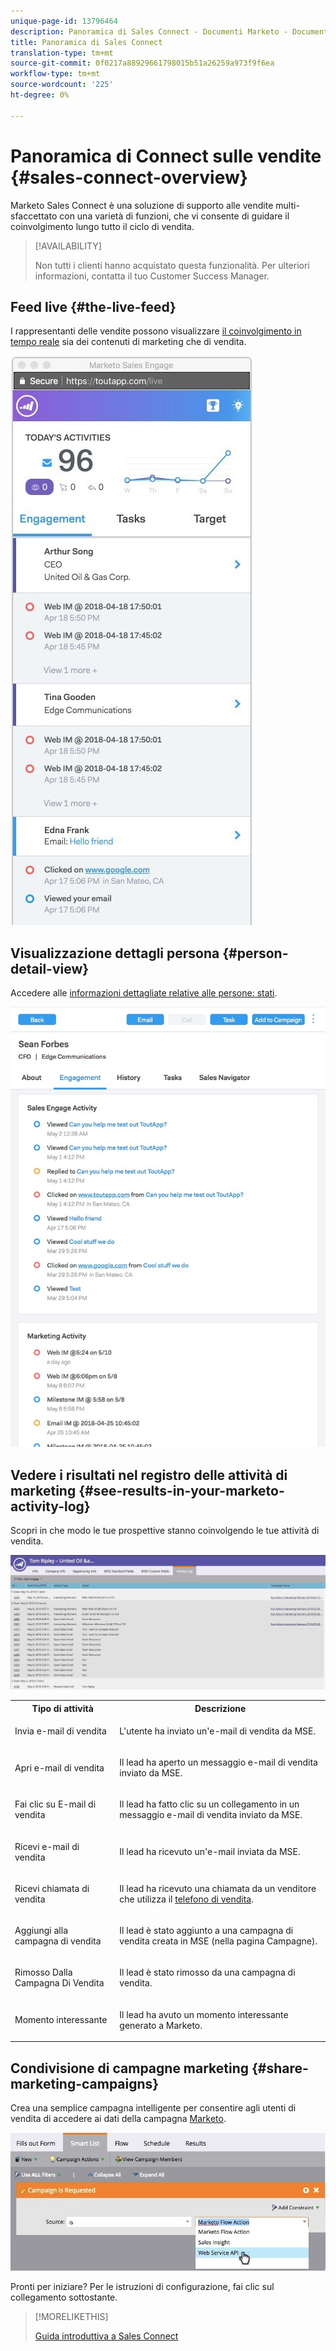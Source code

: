```yaml
---
unique-page-id: 13796464
description: Panoramica di Sales Connect - Documenti Marketo - Documentazione del prodotto
title: Panoramica di Sales Connect
translation-type: tm+mt
source-git-commit: 0f0217a88929661798015b51a26259a973f9f6ea
workflow-type: tm+mt
source-wordcount: '225'
ht-degree: 0%

---
```



# Panoramica di Connect sulle vendite {#sales-connect-overview}

Marketo Sales Connect è una soluzione di supporto alle vendite multi-sfaccettato con una varietà di funzioni, che vi consente di guidare il coinvolgimento lungo tutto il ciclo di vendita.

>[!AVAILABILITY]
>
>Non tutti i clienti hanno acquistato questa funzionalità. Per ulteriori informazioni, contatta il tuo Customer Success Manager.

## Feed live {#the-live-feed}

I rappresentanti delle vendite possono visualizzare [il coinvolgimento in tempo reale](/help/marketo/product-docs/marketo-sales-connect/email/the-live-feed/live-feed-overview.md) sia dei contenuti di marketing che di vendita.

![](assets/engagement.jpg)

## Visualizzazione dettagli persona {#person-detail-view}

Accedere alle [informazioni dettagliate relative alle persone: stati](/help/marketo/product-docs/marketo-sales-connect/people/person-detail-view.md).

![](assets/2018-05-11-at-3.28-pm.jpg)

## Vedere i risultati nel registro delle attività di marketing {#see-results-in-your-marketo-activity-log}

Scopri in che modo le tue prospettive stanno coinvolgendo le tue attività di vendita.

![](assets/2018-05-11-at-3.30-pm.jpg)

<table> 
 <tbody> 
  <tr> 
   <th>Tipo di attività</th> 
   <th>Descrizione</th> 
  </tr> 
  <tr> 
   <td><p>Invia e-mail di vendita</p></td> 
   <td><p>L'utente ha inviato un'e-mail di vendita da MSE.</p></td> 
  </tr> 
  <tr> 
   <td><p>Apri e-mail di vendita</p></td> 
   <td><p>Il lead ha aperto un messaggio e-mail di vendita inviato da MSE.</p></td> 
  </tr> 
  <tr> 
   <td><p>Fai clic su E-mail di vendita</p></td> 
   <td><p>Il lead ha fatto clic su un collegamento in un messaggio e-mail di vendita inviato da MSE.</p></td> 
  </tr> 
  <tr> 
   <td colspan="1"><p>Ricevi e-mail di vendita</p></td> 
   <td colspan="1"><p>Il lead ha ricevuto un'e-mail inviata da MSE.</p></td> 
  </tr> 
  <tr> 
   <td colspan="1"><p>Ricevi chiamata di vendita</p></td> 
   <td colspan="1"><p>Il lead ha ricevuto una chiamata da un venditore che utilizza il <a href="/help/marketo/product-docs/marketo-sales-connect/phone/sales-phone-overview.md" rel="nofollow">telefono di vendita</a>.</p></td> 
  </tr> 
  <tr> 
   <td colspan="1"><p>Aggiungi alla campagna di vendita</p></td> 
   <td colspan="1"><p>Il lead è stato aggiunto a una campagna di vendita creata in MSE (nella pagina Campagne).</p></td> 
  </tr> 
  <tr> 
   <td colspan="1"><p>Rimosso Dalla Campagna Di Vendita</p></td> 
   <td colspan="1"><p>Il lead è stato rimosso da una campagna di vendita.</p></td> 
  </tr> 
  <tr> 
   <td colspan="1"><p>Momento interessante</p></td> 
   <td colspan="1"><p>Il lead ha avuto un momento interessante generato a Marketo.</p></td> 
  </tr> 
 </tbody> 
</table>

## Condivisione di campagne marketing {#share-marketing-campaigns}

Crea una semplice campagna intelligente per consentire agli utenti di vendita di accedere ai dati della campagna [Marketo](/help/marketo/product-docs/marketo-sales-connect/marketo/make-a-campaign-visible-to-sales-connect-users.md).

![](assets/campaign-is-requested.jpg)

Pronti per iniziare? Per le istruzioni di configurazione, fai clic sul collegamento sottostante.

>[!MORELIKETHIS]
>
>[Guida introduttiva a Sales Connect](/help/marketo/product-docs/marketo-sales-connect/getting-started/getting-started-with-sales-connect.md)
